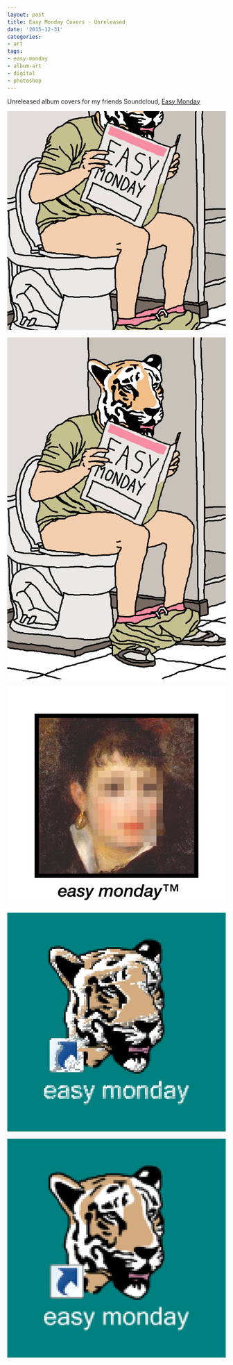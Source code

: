 ```yaml
---
layout: post
title: Easy Monday Covers - Unreleased
date: '2015-12-31'
categories:
- art
tags:
- easy-monday
- album-art
- digital
- photoshop
---
```


Unreleased album covers for my friends Soundcloud, [Easy Monday](https://soundcloud.com/easy-monday)

 ![](/tumblr_files/tumblr_o08l77NKbU1r8gweso1_640.png)  


 ![](/tumblr_files/tumblr_o08l77NKbU1r8gweso2_1280.png)  

 ![](/images/crappybehrVVVeasymonday.png)  
 

 ![](/tumblr_files/tumblr_o1jogjXBW31r8gweso1_640.png)


 ![](/tumblr_files/tumblr_o1jogjXBW31r8gweso2_640.png)   
